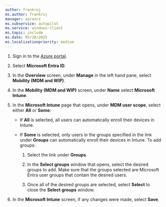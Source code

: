 ```yaml
---
author: frankroj
ms.author: frankroj
manager: aaroncz
ms.subservice: autopilot
ms.service: windows-client
ms.topic: include
ms.date: 05/28/2025
ms.localizationpriority: medium
---
```


<!-- This file is shared by the following articles:

tutorial/pre-provisioning/azure-ad-join-automatic-enrollment.md
tutorial/pre-provisioning/hybrid-azure-ad-join-automatic-enrollment.md
tutorial/self-deploying/self-deploying-automatic-enrollment.md
tutorial/user-driven/azure-ad-join-automatic-enrollment.md
tutorial/user-driven/hybrid-azure-ad-join-automatic-enrollment.md
device-preparation/tutorial/user-driven/entra-join-automatic-enrollment.md
device-preparation/tutorial/automatic/automatic-automatic-enrollment.md

Headings are driven by article context. -->

1. Sign in to the [Azure portal](https://portal.azure.com/).

1. Select **Microsoft Entra ID**.

1. In the **Overview** screen, under **Manage** in the left hand pane, select **Mobility (MDM and WIP)**.

1. In the **Mobility (MDM and WIP)** screen, under **Name** select **Microsoft Intune**.

1. In the **Microsoft Intune** page that opens, under **MDM user scope**, select either **All** or **Some**:

   - If **All** is selected, all users can automatically enroll their devices in Intune.

   - If **Some** is selected, only users in the groups specified in the link under **Groups** can automatically enroll their devices in Intune. To add groups:

      1. Select the link under **Groups**.

      1. In the **Select groups** window that opens, select the desired groups to add. Make sure that the groups selected are Microsoft Entra user groups that contain the desired users.

      1. Once all of the desired groups are selected, select **Select** to close the **Select groups** window.

1. In the **Microsoft Intune** screen, if any changes were made, select **Save**.
